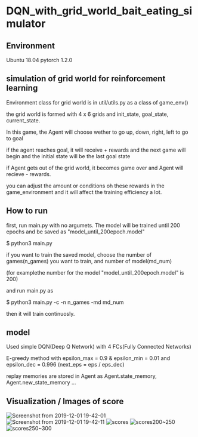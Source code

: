 # DQN_with_grid_world_bait_eating_simulator

## Environment

Ubuntu 18.04
pytorch 1.2.0

## simulation of grid world for reinforcement learning

Environment class for grid world is in util/utils.py as a class of game_env()

the grid world is formed with 4 x 6 grids and init_state, goal_state, current_state.

In this game, the Agent will choose wether to go up, down, right, left to go to goal

if the agent reaches goal, it will receive + rewards and the next game will begin and the initial state will be the last goal state

if Agent gets out of the grid world, it becomes game over and Agent will recieve - rewards.

you can adjust the amount or conditions oh these rewards in the game_environment and it will affect the training efficiency a lot.

## How to run

first, run main.py with no argumets. The model will be trained until 200 epochs and be saved as "model_until_200epoch.model"

$ python3 main.py

if you want to train the saved model, choose the number of games(n_games) you want to train, and number of model(md_num)

(for examplethe number for the model "model_until_200epoch.model" is 200)

and run main.py as 

$ python3 main.py -c -n n_games -md md_num

then it will train continuosly.

## model

Used simple DQN(Deep Q Network) with 4 FCs(Fully Connected Networks)

E-greedy method with epsilon_max = 0.9 & epsilon_min = 0.01 and epsilon_dec = 0.996
(next_eps = eps / eps_dec)

replay memories are stored in Agent as Agent.state_memory, Agent.new_state_memory ... 

## Visualization / Images of score

![Screenshot from 2019-12-01 19-42-01](https://user-images.githubusercontent.com/47442084/69913188-dd9dee00-1477-11ea-95c2-9313734d5825.png)
![Screenshot from 2019-12-01 19-42-11](https://user-images.githubusercontent.com/47442084/69913189-dd9dee00-1477-11ea-88f9-99f6baa44ade.png)
![scores](https://user-images.githubusercontent.com/47442084/69913191-e262a200-1477-11ea-8734-dd18a943de44.jpg)
![scores200~250](https://user-images.githubusercontent.com/47442084/69913192-e2fb3880-1477-11ea-9012-0550be24e0ba.jpg)
![scores250~300](https://user-images.githubusercontent.com/47442084/69913193-e2fb3880-1477-11ea-9c82-ba30bb322f46.jpg)
